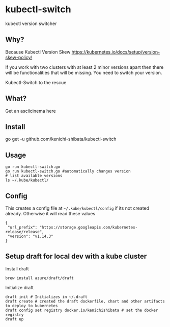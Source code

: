 # kubectl-switch
kubectl version switcher

Why?
-------

Because Kubectl Version Skew https://kubernetes.io/docs/setup/version-skew-policy/

If you work with two clusters with at least 2 minor versions apart then there will be functionalities that will be missing. You need to switch your version.

Kubectl-Switch to the rescue

What?
-----
Get an asciicinema here 

Install 
--------
go get -u github.com/kenichi-shibata/kubectl-switch

Usage
-------
```
go run kubectl-switch.go
go run kubectl-switch.go #automatically changes version
# list available versions
ls ~/.kube/kubectl/
```
Config 
-------

This creates a config file at `~/.kube/kubectl/config` if its not created already. Otherwise it will read these values

```
{
 "url_prefix": "https://storage.googleapis.com/kubernetes-release/release",
 "version": "v1.14.3"
}
```

Setup draft for local dev with a kube cluster
-----------

Install draft 
```
brew install azure/draft/draft 
```

Initialize draft
```
draft init # Initializes in ~/.draft
draft create # created the draft dockerfile, chart and other artifacts to deploy to kubernetes
draft config set registry docker.io/kenichishibata # set the docker registry
draft up
```
